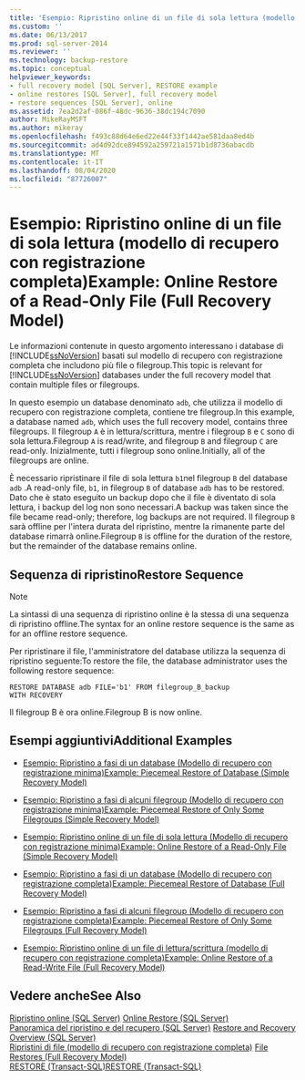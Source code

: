 ```yaml
---
title: 'Esempio: Ripristino online di un file di sola lettura (modello di recupero con registrazione completa) | Microsoft Docs'
ms.custom: ''
ms.date: 06/13/2017
ms.prod: sql-server-2014
ms.reviewer: ''
ms.technology: backup-restore
ms.topic: conceptual
helpviewer_keywords:
- full recovery model [SQL Server], RESTORE example
- online restores [SQL Server], full recovery model
- restore sequences [SQL Server], online
ms.assetid: 7ea2d2af-086f-48dc-9636-38dc194c7090
author: MikeRayMSFT
ms.author: mikeray
ms.openlocfilehash: f493c88d64e6ed22e44f33f1442ae581daa8ed4b
ms.sourcegitcommit: ad4d92dce894592a259721a1571b1d8736abacdb
ms.translationtype: MT
ms.contentlocale: it-IT
ms.lasthandoff: 08/04/2020
ms.locfileid: "87726007"
---
```

# <a name="example-online-restore-of-a-read-only-file-full-recovery-model"></a><span data-ttu-id="5f4b3-102">Esempio: Ripristino online di un file di sola lettura (modello di recupero con registrazione completa)</span><span class="sxs-lookup"><span data-stu-id="5f4b3-102">Example: Online Restore of a Read-Only File (Full Recovery Model)</span></span>
  <span data-ttu-id="5f4b3-103">Le informazioni contenute in questo argomento interessano i database di [!INCLUDE[ssNoVersion](../../includes/ssnoversion-md.md)] basati sul modello di recupero con registrazione completa che includono più file o filegroup.</span><span class="sxs-lookup"><span data-stu-id="5f4b3-103">This topic is relevant for [!INCLUDE[ssNoVersion](../../includes/ssnoversion-md.md)] databases under the full recovery model that contain multiple files or filegroups.</span></span>  
  
 <span data-ttu-id="5f4b3-104">In questo esempio un database denominato `adb`, che utilizza il modello di recupero con registrazione completa, contiene tre filegroup.</span><span class="sxs-lookup"><span data-stu-id="5f4b3-104">In this example, a database named `adb`, which uses the full recovery model, contains three filegroups.</span></span> <span data-ttu-id="5f4b3-105">Il filegroup `A` è in lettura/scrittura, mentre i filegroup `B` e `C` sono di sola lettura.</span><span class="sxs-lookup"><span data-stu-id="5f4b3-105">Filegroup `A` is read/write, and filegroup `B` and filegroup `C` are read-only.</span></span> <span data-ttu-id="5f4b3-106">Inizialmente, tutti i filegroup sono online.</span><span class="sxs-lookup"><span data-stu-id="5f4b3-106">Initially, all of the filegroups are online.</span></span>  
  
 <span data-ttu-id="5f4b3-107">È necessario ripristinare il file di sola lettura `b1`nel filegroup `B` del database `adb` .</span><span class="sxs-lookup"><span data-stu-id="5f4b3-107">A read-only file, `b1`, in filegroup `B` of database `adb` has to be restored.</span></span> <span data-ttu-id="5f4b3-108">Dato che è stato eseguito un backup dopo che il file è diventato di sola lettura, i backup del log non sono necessari.</span><span class="sxs-lookup"><span data-stu-id="5f4b3-108">A backup was taken since the file became read-only; therefore, log backups are not required.</span></span> <span data-ttu-id="5f4b3-109">Il filegroup `B` sarà offline per l'intera durata del ripristino, mentre la rimanente parte del database rimarrà online.</span><span class="sxs-lookup"><span data-stu-id="5f4b3-109">Filegroup `B` is offline for the duration of the restore, but the remainder of the database remains online.</span></span>  
  
## <a name="restore-sequence"></a><span data-ttu-id="5f4b3-110">Sequenza di ripristino</span><span class="sxs-lookup"><span data-stu-id="5f4b3-110">Restore Sequence</span></span>  
  
> [!NOTE]  
>  <span data-ttu-id="5f4b3-111">La sintassi di una sequenza di ripristino online è la stessa di una sequenza di ripristino offline.</span><span class="sxs-lookup"><span data-stu-id="5f4b3-111">The syntax for an online restore sequence is the same as for an offline restore sequence.</span></span>  
  
 <span data-ttu-id="5f4b3-112">Per ripristinare il file, l'amministratore del database utilizza la sequenza di ripristino seguente:</span><span class="sxs-lookup"><span data-stu-id="5f4b3-112">To restore the file, the database administrator uses the following restore sequence:</span></span>  
  
```  
RESTORE DATABASE adb FILE='b1' FROM filegroup_B_backup  
WITH RECOVERY   
```  
  
 <span data-ttu-id="5f4b3-113">Il filegroup B è ora online.</span><span class="sxs-lookup"><span data-stu-id="5f4b3-113">Filegroup B is now online.</span></span>  
  
## <a name="additional-examples"></a><span data-ttu-id="5f4b3-114">Esempi aggiuntivi</span><span class="sxs-lookup"><span data-stu-id="5f4b3-114">Additional Examples</span></span>  
  
-   [<span data-ttu-id="5f4b3-115">Esempio: Ripristino a fasi di un database &#40;Modello di recupero con registrazione minima&#41;</span><span class="sxs-lookup"><span data-stu-id="5f4b3-115">Example: Piecemeal Restore of Database &#40;Simple Recovery Model&#41;</span></span>](example-piecemeal-restore-of-database-simple-recovery-model.md)  
  
-   [<span data-ttu-id="5f4b3-116">Esempio: Ripristino a fasi di alcuni filegroup &#40;Modello di recupero con registrazione minima&#41;</span><span class="sxs-lookup"><span data-stu-id="5f4b3-116">Example: Piecemeal Restore of Only Some Filegroups &#40;Simple Recovery Model&#41;</span></span>](example-piecemeal-restore-of-only-some-filegroups-simple-recovery-model.md)  
  
-   [<span data-ttu-id="5f4b3-117">Esempio: Ripristino online di un file di sola lettura &#40;Modello di recupero con registrazione minima&#41;</span><span class="sxs-lookup"><span data-stu-id="5f4b3-117">Example: Online Restore of a Read-Only File &#40;Simple Recovery Model&#41;</span></span>](example-online-restore-of-a-read-only-file-simple-recovery-model.md)  
  
-   [<span data-ttu-id="5f4b3-118">Esempio: Ripristino a fasi di un database &#40;Modello di recupero con registrazione completa&#41;</span><span class="sxs-lookup"><span data-stu-id="5f4b3-118">Example: Piecemeal Restore of Database &#40;Full Recovery Model&#41;</span></span>](example-piecemeal-restore-of-database-full-recovery-model.md)  
  
-   [<span data-ttu-id="5f4b3-119">Esempio: Ripristino a fasi di alcuni filegroup &#40;Modello di recupero con registrazione completa&#41;</span><span class="sxs-lookup"><span data-stu-id="5f4b3-119">Example: Piecemeal Restore of Only Some Filegroups &#40;Full Recovery Model&#41;</span></span>](example-piecemeal-restore-of-only-some-filegroups-full-recovery-model.md)  
  
-   [<span data-ttu-id="5f4b3-120">Esempio: Ripristino online di un file di lettura/scrittura &#40;modello di recupero con registrazione completa&#41;</span><span class="sxs-lookup"><span data-stu-id="5f4b3-120">Example: Online Restore of a Read-Write File &#40;Full Recovery Model&#41;</span></span>](example-online-restore-of-a-read-write-file-full-recovery-model.md)  
  
## <a name="see-also"></a><span data-ttu-id="5f4b3-121">Vedere anche</span><span class="sxs-lookup"><span data-stu-id="5f4b3-121">See Also</span></span>  
 <span data-ttu-id="5f4b3-122">[Ripristino online &#40;SQL Server&#41;](online-restore-sql-server.md) </span><span class="sxs-lookup"><span data-stu-id="5f4b3-122">[Online Restore &#40;SQL Server&#41;](online-restore-sql-server.md) </span></span>  
 <span data-ttu-id="5f4b3-123">[Panoramica del ripristino e del recupero &#40;SQL Server&#41;](restore-and-recovery-overview-sql-server.md) </span><span class="sxs-lookup"><span data-stu-id="5f4b3-123">[Restore and Recovery Overview &#40;SQL Server&#41;](restore-and-recovery-overview-sql-server.md) </span></span>  
 <span data-ttu-id="5f4b3-124">[Ripristini di file &#40;modello di recupero con registrazione completa&#41;](file-restores-full-recovery-model.md) </span><span class="sxs-lookup"><span data-stu-id="5f4b3-124">[File Restores &#40;Full Recovery Model&#41;](file-restores-full-recovery-model.md) </span></span>  
 [<span data-ttu-id="5f4b3-125">RESTORE &#40;Transact-SQL&#41;</span><span class="sxs-lookup"><span data-stu-id="5f4b3-125">RESTORE &#40;Transact-SQL&#41;</span></span>](/sql/t-sql/statements/restore-statements-transact-sql)  
  
  
